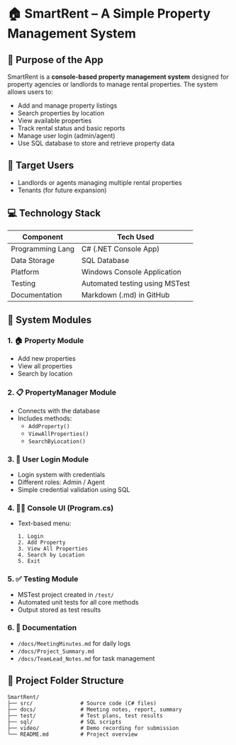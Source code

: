 # 🏠 SmartRent – A Simple Property Management System

## 🎯 Purpose of the App

SmartRent is a **console-based property management system** designed for property agencies or landlords to manage rental properties. The system allows users to:

- Add and manage property listings  
- Search properties by location  
- View available properties  
- Track rental status and basic reports  
- Manage user login (admin/agent)
- Use SQL database to store and retrieve property data

## 👤 Target Users

- Landlords or agents managing multiple rental properties  
- Tenants (for future expansion)

## 💻 Technology Stack

| Component         | Tech Used             |
|------------------|------------------------|
| Programming Lang | C# (.NET Console App) |
| Data Storage     | SQL Database           |
| Platform         | Windows Console Application |
| Testing          | Automated testing using MSTest |
| Documentation    | Markdown (.md) in GitHub |

## 🧱 System Modules

### 1. 🏠 Property Module
- Add new properties
- View all properties
- Search by location

### 2. 📋 PropertyManager Module
- Connects with the database
- Includes methods:
  - `AddProperty()`
  - `ViewAllProperties()`
  - `SearchByLocation()`

### 3. 🔐 User Login Module
- Login system with credentials
- Different roles: Admin / Agent
- Simple credential validation using SQL

### 4. 🧑‍💻 Console UI (Program.cs)
- Text-based menu:
  ```
  1. Login
  2. Add Property
  3. View All Properties
  4. Search by Location
  5. Exit
  ```

### 5. ✅ Testing Module
- MSTest project created in `/test/`
- Automated unit tests for all core methods
- Output stored as test results

### 6. 📑 Documentation
- `/docs/MeetingMinutes.md` for daily logs  
- `/docs/Project_Summary.md`  
- `/docs/TeamLead_Notes.md` for task management  

## 📁 Project Folder Structure

```
SmartRent/
├── src/               # Source code (C# files)
├── docs/              # Meeting notes, report, summary
├── test/              # Test plans, test results
├── sql/               # SQL scripts
├── video/             # Demo recording for submission
└── README.md          # Project overview
```
